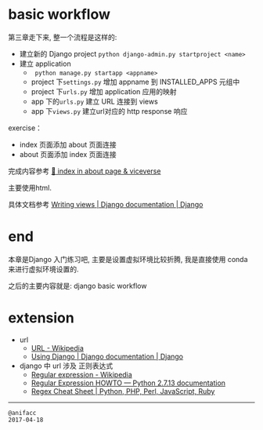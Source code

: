 # basic workflow 

第三章走下来, 整一个流程是这样的:

- 建立新的 Django project `python django-admin.py startproject <name>`
- 建立 application
    - ` python manage.py startapp <appname>`
    - project 下`settings.py` 增加 appname 到 INSTALLED_APPS 元组中
    - project 下`urls.py` 增加 application 应用的映射
    - app 下的`urls.py` 建立 URL 连接到 views
    - app 下`views.py` 建立url对应的 http response 响应

exercise：

- index 页面添加 about 页面连接
- about 页面添加 index 页面连接

完成内容参考 [:dancer: index in about page & viceverse](https://github.com/JeremiahZhang/gopython/commit/830cbd0f1d31a31f0c9dc2217229fd22f5f6e21b)

主要使用html.

具体文档参考 [Writing views | Django documentation | Django](https://docs.djangoproject.com/en/1.10/topics/http/views/)

# end

本章是Django 入门练习吧, 主要是设置虚拟环境比较折腾, 我是直接使用 conda 来进行虚拟环境设置的.

之后的主要内容就是: django basic workflow

# extension

- url
    - [URL - Wikipedia](https://en.wikipedia.org/wiki/URL)
    - [Using Django | Django documentation | Django](https://docs.djangoproject.com/en/1.10/topics/)
- django 中 url 涉及 正则表达式
    - [Regular expression - Wikipedia](https://en.wikipedia.org/wiki/Regular_expression)
    - [Regular Expression HOWTO — Python 2.7.13 documentation](https://docs.python.org/2/howto/regex.html)
    - [Regex Cheat Sheet | Python, PHP, Perl, JavaScript, Ruby](http://regexcheatsheet.com/)

---

    @anifacc
    2017-04-18